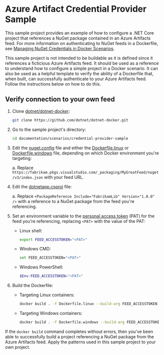# Azure Artifact Credential Provider Sample

This sample project provides an example of how to configure a .NET Core project that references a NuGet package contained in an Azure Artifacts feed. For more information on authenticating to NuGet feeds in a Dockerfile, see [Managing NuGet Credentials in Docker Scenarios](../nuget-credentials.md).

This sample project is not intended to be buildable as it is defined since it references a ficticious Azure Artifacts feed. It should be used as a reference to understand how to configure a simple project in a Docker scenario. It can also be used as a helpful template to verify the ability of a Dockerfile that, when built, can successfully authenticate to your Azure Artifacts feed. Follow the instructions below on how to do this.

## Verify connection to your own feed

1. Clone [dotnet/dotnet-docker](https://github.com/dotnet/dotnet-docker):

    ```bash
    git clone https://github.com/dotnet/dotnet-docker.git
    ```

1. Go to the sample project's directory:

    ```bash
    cd documentation/scenarios/credential-provider-sample
    ```

1. Edit the [nuget.config](https://github.com/dotnet/dotnet-docker/tree/master/documentation/scenarios/credential-provider-sample/nuget.config) file and either the [Dockerfile.linux](https://github.com/dotnet/dotnet-docker/tree/master/documentation/scenarios/credential-provider-sample/Dockerfile.linux) or [Dockerfile.windows]((https://github.com/dotnet/dotnet-docker/tree/master/documentation/scenarios/credential-provider-sample/Dockerfile.windows)) file, depending on which Docker environment you're targeting:

   a. Replace `https://fabrikam.pkgs.visualstudio.com/_packaging/MyGreatFeed/nuget/v3/index.json` with your feed URL.

1. Edit the [dotnetapp.csproj](https://github.com/dotnet/dotnet-docker/tree/master/documentation/scenarios/credential-provider-sample/dotnetapp.csproj) file:

   a. Replace `<PackageReference Include="FabrikamLib" Version="1.0.0" />` with a reference to a NuGet package from the feed you're referencing.

1. Set an environment variable to the [personal access token](https://docs.microsoft.com/azure/devops/organizations/accounts/use-personal-access-tokens-to-authenticate) (PAT) for the feed you're referencing, replacing `<PAT>` with the value of the PAT:

   * Linux shell:

     ```bash
     export FEED_ACCESSTOKEN="<PAT>"
     ```

   * Windows CMD:

     ```bash
     set FEED_ACCESSTOKEN="<PAT>"
     ```

   * Windows PowerShell:

     ```powershell
     $Env:FEED_ACCESSTOKEN="<PAT>"
     ```

1. Build the Dockerfile:

   * Targeting Linux containers:

     ```bash
     docker build . -f Dockerfile.linux --build-arg FEED_ACCESSTOKEN
     ```

   * Targeting Windows containers:

     ```bash
     docker build . -f Dockerfile.windows --build-arg FEED_ACCESSTOKEN
     ```

If the `docker build` command completes without errors, then you've been able to successfully build a project referencing a NuGet package from the Azure Artifacts feed. Apply the patterns used in this sample project to your own project.

